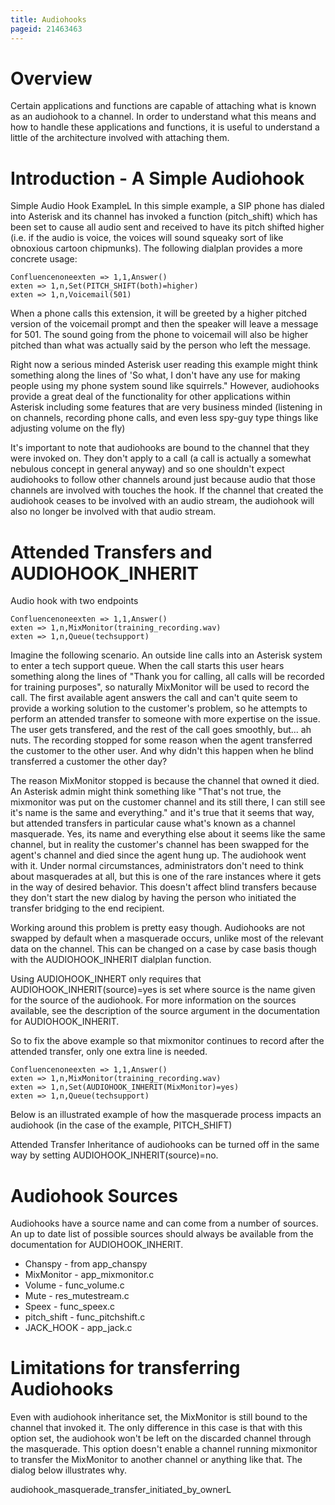 ```yaml
---
title: Audiohooks
pageid: 21463463
---
```


Overview
========


Certain applications and functions are capable of attaching what is known as an audiohook to a channel. In order to understand what this means and how to handle these applications and functions, it is useful to understand a little of the architecture involved with attaching them.


Introduction - A Simple Audiohook
=================================


Simple Audio Hook ExampleL
In this simple example, a SIP phone has dialed into Asterisk and its channel has invoked a function (pitch_shift) which has been set to cause all audio sent and received to have its pitch shifted higher (i.e. if the audio is voice, the voices will sound squeaky sort of like obnoxious cartoon chipmunks). The following dialplan provides a more concrete usage:

```
Confluencenoneexten => 1,1,Answer()
exten => 1,n,Set(PITCH_SHIFT(both)=higher)
exten => 1,n,Voicemail(501)

```

When a phone calls this extension, it will be greeted by a higher pitched version of the voicemail prompt and then the speaker will leave a message for 501. The sound going from the phone to voicemail will also be higher pitched than what was actually said by the person who left the message.


Right now a serious minded Asterisk user reading this example might think something along the lines of 'So what, I don't have any use for making people using my phone system sound like squirrels." However, audiohooks provide a great deal of the functionality for other applications within Asterisk including some features that are very business minded (listening in on channels, recording phone calls, and even less spy-guy type things like adjusting volume on the fly)


It's important to note that audiohooks are bound to the channel that they were invoked on. They don't apply to a call (a call is actually a somewhat nebulous concept in general anyway) and so one shouldn't expect audiohooks to follow other channels around just because audio that those channels are involved with touches the hook. If the channel that created the audiohook ceases to be involved with an audio stream, the audiohook will also no longer be involved with that audio stream.


Attended Transfers and AUDIOHOOK_INHERIT
=========================================


Audio hook with two endpoints

```
Confluencenoneexten => 1,1,Answer()
exten => 1,n,MixMonitor(training_recording.wav)
exten => 1,n,Queue(techsupport)

```

Imagine the following scenario. An outside line calls into an Asterisk system to enter a tech support queue. When the call starts this user hears something along the lines of "Thank you for calling, all calls will be recorded for training purposes", so naturally MixMonitor will be used to record the call. The first available agent answers the call and can't quite seem to provide a working solution to the customer's problem, so he attempts to perform an attended transfer to someone with more expertise on the issue. The user gets transfered, and the rest of the call goes smoothly, but... ah nuts. The recording stopped for some reason when the agent transferred the customer to the other user. And why didn't this happen when he blind transferred a customer the other day?


The reason MixMonitor stopped is because the channel that owned it died. An Asterisk admin might think something like "That's not true, the mixmonitor was put on the customer channel and its still there, I can still see it's name is the same and everything." and it's true that it seems that way, but attended transfers in particular cause what's known as a channel masquerade. Yes, its name and everything else about it seems like the same channel, but in reality the customer's channel has been swapped for the agent's channel and died since the agent hung up. The audiohook went with it. Under normal circumstances, administrators don't need to think about masquerades at all, but this is one of the rare instances where it gets in the way of desired behavior. This doesn't affect blind transfers because they don't start the new dialog by having the person who initiated the transfer bridging to the end recipient.


Working around this problem is pretty easy though. Audiohooks are not swapped by default when a masquerade occurs, unlike most of the relevant data on the channel. This can be changed on a case by case basis though with the AUDIOHOOK_INHERIT dialplan function.


Using AUDIOHOOK_INHERT only requires that AUDIOHOOK_INHERIT(source)=yes is set where source is the name given for the source of the audiohook. For more information on the sources available, see the description of the source argument in the documentation for AUDIOHOOK_INHERIT.


So to fix the above example so that mixmonitor continues to record after the attended transfer, only one extra line is needed.

```
Confluencenoneexten => 1,1,Answer()
exten => 1,n,MixMonitor(training_recording.wav)
exten => 1,n,Set(AUDIOHOOK_INHERIT(MixMonitor)=yes)
exten => 1,n,Queue(techsupport)

```

Below is an illustrated example of how the masquerade process impacts an audiohook (in the case of the example, PITCH_SHIFT)


Attended Transfer
Inheritance of audiohooks can be turned off in the same way by setting AUDIOHOOK_INHERIT(source)=no.


Audiohook Sources
=================


Audiohooks have a source name and can come from a number of sources. An up to date list of possible sources should always be available from the documentation for AUDIOHOOK_INHERIT.


* Chanspy - from app_chanspy
* MixMonitor - app_mixmonitor.c
* Volume - func_volume.c
* Mute - res_mutestream.c
* Speex - func_speex.c
* pitch_shift - func_pitchshift.c
* JACK_HOOK - app_jack.c



Limitations for transferring Audiohooks
=======================================


Even with audiohook inheritance set, the MixMonitor is still bound to the channel that invoked it. The only difference in this case is that with this option set, the audiohook won't be left on the discarded channel through the masquerade. This option doesn't enable a channel running mixmonitor to transfer the MixMonitor to another channel or anything like that. The dialog below illustrates why.


audiohook_masquerade_transfer_initiated_by_ownerL